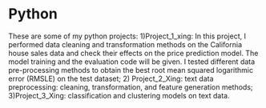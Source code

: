 # Python
These are some of my python projects: 1)Project_1_xing: In this project, I performed data cleaning and transformation methods on the California house sales data and check their effects on the price prediction model. The model training and the evaluation code will be given. I tested different data pre-processing methods to obtain the best root mean squared logarithmic error (RMSLE) on the test dataset; 2) Project_2_Xing: text data preprocessing: cleaning, transformation, and feature generation methods; 3)Project_3_Xing: classification and clustering models on text data.   
